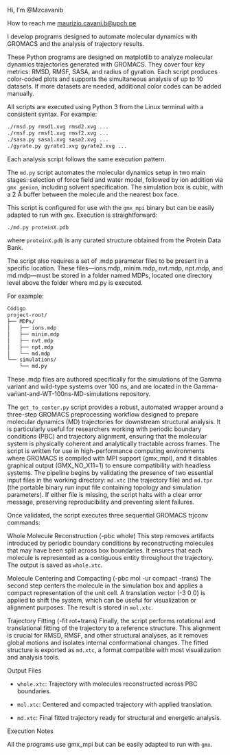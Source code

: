 Hi, I’m @Mzcavanib

How to reach me maurizio.cavani.b@upch.pe

I develop programs designed to automate molecular dynamics with GROMACS and the analysis of trajectory results. 

These Python programs are designed on matplotlib to analyze molecular dynamics trajectories generated with GROMACS. They cover four key metrics: RMSD, RMSF, SASA, and radius of gyration. Each script produces color-coded plots and supports the simultaneous analysis of up to 10 datasets. If more datasets are needed, additional color codes can be added manually.

All scripts are executed using Python 3 from the Linux terminal with a consistent syntax. For example:

```bash
./rmsd.py rmsd1.xvg rmsd2.xvg ...
./rmsf.py rmsf1.xvg rmsf2.xvg ...
./sasa.py sasa1.xvg sasa2.xvg ...
./gyrate.py gyrate1.xvg gyrate2.xvg ...
```

Each analysis script follows the same execution pattern.

The `md.py` script automates the molecular dynamics setup in two main stages: selection of force field and water model, followed by ion addition via `gmx genion`, including solvent specification. The simulation box is cubic, with a 2 Å buffer between the molecule and the nearest box face.

This script is configured for use with the `gmx_mpi` binary but can be easily adapted to run with `gmx`. Execution is straightforward:

```bash
./md.py proteinX.pdb
```

where `proteinX.pdb` is any curated structure obtained from the Protein Data Bank.

The script also requires a set of .mdp parameter files to be present in a specific location. These files—ions.mdp, minim.mdp, nvt.mdp, npt.mdp, and md.mdp—must be stored in a folder named MDPs, located one directory level above the folder where md.py is executed.

For example:
```bash
Código
project-root/
├── MDPs/
│   ├── ions.mdp
│   ├── minim.mdp
│   ├── nvt.mdp
│   ├── npt.mdp
│   └── md.mdp
└── simulations/
    └── md.py
```
These .mdp files are authored specifically for the simulations of the Gamma variant and wild-type systems over 100 ns, and are located in the Gamma-variant-and-WT-100ns-MD-simulations repository.

The `get_to_center.py` script provides a robust, automated wrapper around a three-step GROMACS preprocessing workflow designed to prepare molecular dynamics (MD) trajectories for downstream structural analysis. It is particularly useful for researchers working with periodic boundary conditions (PBC) and trajectory alignment, ensuring that the molecular system is physically coherent and analytically tractable across frames. The script is written for use in high-performance computing environments where GROMACS is compiled with MPI support (gmx_mpi), and it disables graphical output (GMX_NO_X11=1) to ensure compatibility with headless systems.
The pipeline begins by validating the presence of two essential input files in the working directory: `md.xtc` (the trajectory file) and `md.tpr` (the portable binary run input file containing topology and simulation parameters). If either file is missing, the script halts with a clear error message, preserving reproducibility and preventing silent failures.

Once validated, the script executes three sequential GROMACS trjconv commands:

Whole Molecule Reconstruction (-pbc whole) This step removes artifacts introduced by periodic boundary conditions by reconstructing molecules that may have been split across box boundaries. It ensures that each molecule is represented as a contiguous entity throughout the trajectory. The output is saved as `whole.xtc`.

Molecule Centering and Compacting (-pbc mol -ur compact -trans) The second step centers the molecule in the simulation box and applies a compact representation of the unit cell. A translation vector (-3 0 0) is applied to shift the system, which can be useful for visualization or alignment purposes. The result is stored in `mol.xtc`.

Trajectory Fitting (-fit rot+trans) Finally, the script performs rotational and translational fitting of the trajectory to a reference structure. This alignment is crucial for RMSD, RMSF, and other structural analyses, as it removes global motions and isolates internal conformational changes. The fitted structure is exported as `md.xtc`, a format compatible with most visualization and analysis tools.

Output Files

- `whole.xtc`: Trajectory with molecules reconstructed across PBC boundaries.

- `mol.xtc`: Centered and compacted trajectory with applied translation.

- `md.xtc`: Final fitted trajectory ready for structural and energetic analysis.

Execution Notes

All the programs use gmx_mpi but can be easily adapted to run with `gmx`.

